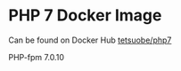 # PHP 7 Docker Image

Can be found on Docker Hub [tetsuobe/php7](https://hub.docker.com/r/tetsuobe/php7/)

PHP-fpm 7.0.10